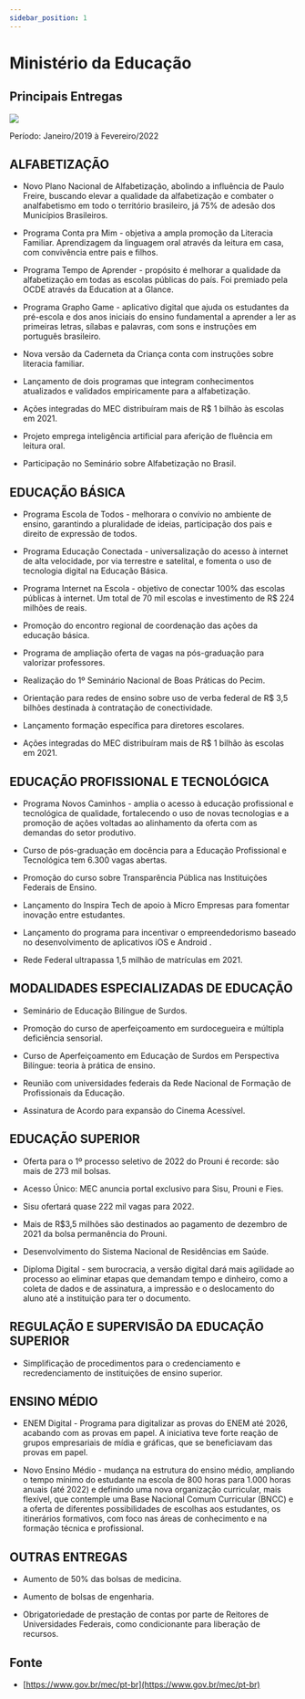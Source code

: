 ```yaml
---
sidebar_position: 1
---
```


# Ministério da Educação 

## Principais Entregas
![ ](https://blogger.googleusercontent.com/img/a/AVvXsEgNAp8fJ4-KkkdtlklVBacEp1H6qXAdG4G7nst8S-tFXpG1EQ8eF--J384mf8Kd5Lpu3CjyANUuxpmiCs_iX6mda5uaSTxtpZiSqb4lG7vfztQ4Np3n6XyojxBkAHMgwCKMd6vBYcqOF9BJTMf8e9H36m1x50blDdq2lLtfHus2vnn5skDNY0qn1-O7=s2048)

Período: Janeiro/2019 à Fevereiro/2022

## ALFABETIZAÇÃO
  
 - Novo Plano Nacional de Alfabetização, abolindo a influência de Paulo Freire, buscando elevar a qualidade da alfabetização e combater o analfabetismo em todo o território brasileiro, já 75% de adesão dos Municípios Brasileiros.  
  
 - Programa Conta pra Mim - objetiva a ampla promoção da Literacia Familiar. Aprendizagem da linguagem oral através da leitura em casa, com convivência entre pais e filhos.  
  
 - Programa Tempo de Aprender - propósito é melhorar a qualidade da alfabetização em todas as escolas públicas do país. Foi premiado pela OCDE através da Education at a Glance.  
  
 - Programa Grapho Game - aplicativo digital que ajuda os estudantes da pré-escola e dos anos iniciais do ensino fundamental a aprender a ler as primeiras letras, sílabas e palavras, com sons e instruções em português brasileiro.  
  
 - Nova versão da Caderneta da Criança conta com instruções sobre literacia familiar.  
  
 - Lançamento de dois programas que integram conhecimentos atualizados e validados empiricamente para a alfabetização.  
  
 - Ações integradas do MEC distribuíram mais de R$ 1 bilhão às escolas em 2021.  
  
 - Projeto emprega inteligência artificial para aferição de fluência em leitura oral.  
  
 - Participação no Seminário sobre Alfabetização no Brasil.  
  
  
## EDUCAÇÃO BÁSICA
  
 - Programa Escola de Todos - melhorara o convívio no ambiente de ensino, garantindo a pluralidade de ideias, participação dos pais e direito de expressão de todos.  
  
 - Programa Educação Conectada - universalização do acesso à internet de alta velocidade, por via terrestre e satelital, e fomenta o uso de tecnologia digital na Educação Básica.  
  
 - Programa Internet na Escola - objetivo de conectar 100% das escolas públicas à internet. Um total de 70 mil escolas e investimento de R$ 224 milhões de reais.  
  
 - Promoção do encontro regional de coordenação das ações da educação básica.  
  
 - Programa de ampliação oferta de vagas na pós-graduação para valorizar professores.  
  
 - Realização do 1º Seminário Nacional de Boas Práticas do Pecim.  
  
 - Orientação para redes de ensino sobre uso de verba federal de R$ 3,5 bilhões destinada à contratação de conectividade.  
  
 - Lançamento formação específica para diretores escolares.  
  
 - Ações integradas do MEC distribuíram mais de R$ 1 bilhão às escolas em 2021.  
  
  
## EDUCAÇÃO PROFISSIONAL E TECNOLÓGICA
  
 - Programa Novos Caminhos - amplia o acesso à educação profissional e tecnológica de qualidade, fortalecendo o uso de novas tecnologias e a promoção de ações voltadas ao alinhamento da oferta com as demandas do setor produtivo.  
  
 - Curso de pós-graduação em docência para a Educação Profissional e Tecnológica tem 6.300 vagas abertas.  
  
 - Promoção do curso sobre Transparência Pública nas Instituições Federais de Ensino.  
  
 - Lançamento do Inspira Tech de apoio à Micro Empresas para fomentar inovação entre estudantes.  
  
 - Lançamento do programa para incentivar o empreendedorismo baseado no desenvolvimento de aplicativos iOS e Android .  
  
 - Rede Federal ultrapassa 1,5 milhão de matrículas em 2021.  
  

## MODALIDADES ESPECIALIZADAS DE EDUCAÇÃO
  
 - Seminário de Educação Bilíngue de Surdos.  
  
 - Promoção do curso de aperfeiçoamento em surdocegueira e múltipla deficiência sensorial.  
  
 - Curso de Aperfeiçoamento em Educação de Surdos em Perspectiva Bilíngue: teoria à prática de ensino.  
  
 - Reunião com universidades federais da Rede Nacional de Formação de Profissionais da Educação.  
  
 - Assinatura de Acordo para expansão do Cinema Acessível.

  
  
## EDUCAÇÃO SUPERIOR
  
 - Oferta para o 1º processo seletivo de 2022 do Prouni é recorde: são mais de 273 mil bolsas.  
  
 - Acesso Único: MEC anuncia portal exclusivo para Sisu, Prouni e Fies.  
  
 - Sisu ofertará quase 222 mil vagas para 2022.  
  
 - Mais de R$3,5 milhões são destinados ao pagamento de dezembro de 2021 da bolsa permanência do Prouni.  
  
 - Desenvolvimento do Sistema Nacional de Residências em Saúde.

  

 - Diploma Digital - sem burocracia, a versão digital dará mais agilidade ao processo ao eliminar etapas que demandam tempo e dinheiro, como a coleta de dados e de assinatura, a impressão e o deslocamento do aluno até a instituição para ter o documento.  
  
  
## REGULAÇÃO E SUPERVISÃO DA EDUCAÇÃO SUPERIOR
  
 - Simplificação de procedimentos para o credenciamento e recredenciamento de instituições de ensino superior.  
  
  
## ENSINO MÉDIO
  
 - ENEM Digital - Programa para digitalizar as provas do ENEM até 2026, acabando com as provas em papel. A iniciativa teve forte reação de grupos empresariais de mídia e gráficas, que se beneficiavam das provas em papel.  
  
 - Novo Ensino Médio - mudança na estrutura do ensino médio, ampliando o tempo mínimo do estudante na escola de 800 horas para 1.000 horas anuais (até 2022) e definindo uma nova organização curricular, mais flexível, que contemple uma Base Nacional Comum Curricular (BNCC) e a oferta de diferentes possibilidades de escolhas aos estudantes, os itinerários formativos, com foco nas áreas de conhecimento e na formação técnica e profissional.  
  
  
## OUTRAS ENTREGAS
  
 - Aumento de 50% das bolsas de medicina.  
  
 - Aumento de bolsas de engenharia.  
  
 - Obrigatoriedade de prestação de contas por parte de Reitores de Universidades Federais, como condicionante para liberação de recursos.


## Fonte

 - [https://www.gov.br/mec/pt-br](https://www.gov.br/mec/pt-br)